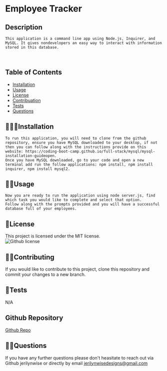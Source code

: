 # Employee Tracker
  ## Description
    This application is a command line app using Node.js, Inquirer, and MySQL. It gives nondevelopers an easy way to interact with information stored in this database.
 </br>
  
  ## Table of Contents

  * [Installation](#🧑🏻‍🔧-installation)</br>
  * [Usage](#👨‍💻-Usage)</br>
  * [License](#🧾-License)</br>
  * [Contribuation](#👯‍♀️-Contributing)</br>
  * [Tests](#📝-Tests)</br>
  * [Questions](#🤷‍♀️-Questions)</br>

  ## 🧑🏻‍🔧Installation
    To run this application, you will need to clone from the github repository, ensure you have MySQL downloaded to your desktop, if not then you can follow along with the instructions provide on this website: https://coding-boot-camp.github.io/full-stack/mysql/mysql-installation-guideopen.
    Once you have MySQL downloaded, go to your code and open a new terminal add run the follow applications: npm install, npm install inquirer, npm install mysql2. 


  ## 👨‍💻Usage
    Now you are ready to run the application using node server.js, find which task you would like to complete and select that option. 
    Follow along with the prompts provided and you will have a successful database full of your employees.

  ## 🧾License
  This project is licensed under the MIT license.</br>
  ![Github license](https://img.shields.io/badge/license-MIT-blue.svg)

  ## 👯‍♀️Contributing
  If you would like to contribute to this project, clone this repository and commit your changes to a new branch.

  ## 📝Tests 
  N/A

  ## Github Repository
  [Github Repo](https://github.com/jerilynwise/employee-tracker)
  
  ## 🤷‍♀️Questions 
  If you have any further questions please don't heasitate to reach out via Github jerilynwise or directly by email jerilynwisedesigns@gmail.com
 
